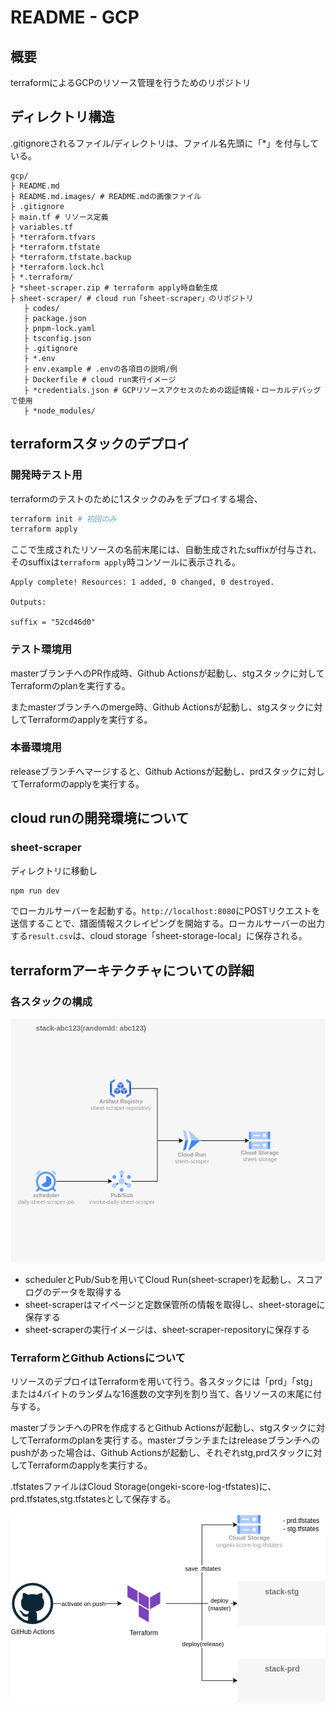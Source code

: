 # README - GCP

## 概要

terraformによるGCPのリソース管理を行うためのリポジトリ

## ディレクトリ構造

.gitignoreされるファイル/ディレクトリは、ファイル名先頭に「*」を付与している。

```text
gcp/
├ README.md
├ README.md.images/ # README.mdの画像ファイル
├ .gitignore
├ main.tf # リソース定義
├ variables.tf
├ *terraform.tfvars
├ *terraform.tfstate
├ *terraform.tfstate.backup
├ *terraform.lock.hcl
├ *.terraform/
├ *sheet-scraper.zip # terraform apply時自動生成
├ sheet-scraper/ # cloud run「sheet-scraper」のリポジトリ
   ├ codes/
   ├ package.json
   ├ pnpm-lock.yaml
   ├ tsconfig.json
   ├ .gitignore
   ├ *.env
   ├ env.example # .envの各項目の説明/例
   ├ Dockerfile # cloud run実行イメージ
   ├ *credentials.json # GCPリソースアクセスのための認証情報・ローカルデバッグで使用
   ├ *node_modules/
```

## terraformスタックのデプロイ

### 開発時テスト用

terraformのテストのために1スタックのみをデプロイする場合、

```bash
terraform init # 初回のみ
terraform apply
```

ここで生成されたリソースの名前末尾には、自動生成されたsuffixが付与され、そのsuffixは`terraform apply`時コンソールに表示される。

```text
Apply complete! Resources: 1 added, 0 changed, 0 destroyed.

Outputs:

suffix = "52cd46d0"
```

### テスト環境用

masterブランチへのPR作成時、Github Actionsが起動し、stgスタックに対してTerraformのplanを実行する。

またmasterブランチへのmerge時、Github Actionsが起動し、stgスタックに対してTerraformのapplyを実行する。

### 本番環境用

releaseブランチへマージすると、Github Actionsが起動し、prdスタックに対してTerraformのapplyを実行する。

## cloud runの開発環境について

### sheet-scraper

ディレクトリに移動し

```bash
npm run dev
```

でローカルサーバーを起動する。`http://localhost:8080`にPOSTリクエストを送信することで、譜面情報スクレイピングを開始する。ローカルサーバーの出力する`result.csv`は、cloud storage「sheet-storage-local」に保存される。

## terraformアーキテクチャについての詳細

### 各スタックの構成

![stacks](./README.md.images/stack-architecture.drawio.png)

- schedulerとPub/Subを用いてCloud Run(sheet-scraper)を起動し、スコアログのデータを取得する
- sheet-scraperはマイページと定数保管所の情報を取得し、sheet-storageに保存する
- sheet-scraperの実行イメージは、sheet-scraper-repositoryに保存する

### TerraformとGithub Actionsについて

リソースのデプロイはTerraformを用いて行う。各スタックには「prd」「stg」または4バイトのランダムな16進数の文字列を割り当て、各リソースの末尾に付与する。

masterブランチへのPRを作成するとGithub Actionsが起動し、stgスタックに対してTerraformのplanを実行する。masterブランチまたはreleaseブランチへのpushがあった場合は、Github Actionsが起動し、それぞれstg,prdスタックに対してTerraformのapplyを実行する。

.tfstatesファイルはCloud Storage(ongeki-score-log-tfstates)に、prd.tfstates,stg.tfstatesとして保存する。

![github-actions](./README.md.images/github-actions.drawio.png)
